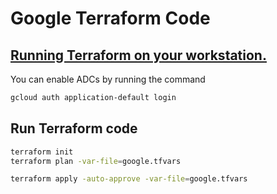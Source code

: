 # Google Terraform Code

## [Running Terraform on your workstation.](https://registry.terraform.io/providers/hashicorp/google/latest/docs/guides/provider_reference#running-terraform-on-your-workstation)
You can enable ADCs by running the command
```sh
gcloud auth application-default login
```

## Run Terraform code
```sh
terraform init
terraform plan -var-file=google.tfvars
```
```sh
terraform apply -auto-approve -var-file=google.tfvars
```